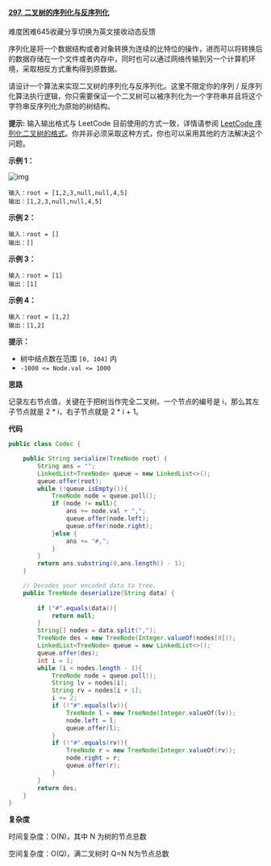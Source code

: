 #### [297. 二叉树的序列化与反序列化](https://leetcode-cn.com/problems/serialize-and-deserialize-binary-tree/)

难度困难645收藏分享切换为英文接收动态反馈

序列化是将一个数据结构或者对象转换为连续的比特位的操作，进而可以将转换后的数据存储在一个文件或者内存中，同时也可以通过网络传输到另一个计算机环境，采取相反方式重构得到原数据。

请设计一个算法来实现二叉树的序列化与反序列化。这里不限定你的序列 / 反序列化算法执行逻辑，你只需要保证一个二叉树可以被序列化为一个字符串并且将这个字符串反序列化为原始的树结构。

**提示:** 输入输出格式与 LeetCode 目前使用的方式一致，详情请参阅 [LeetCode 序列化二叉树的格式](https://leetcode-cn.com/faq/#binary-tree)。你并非必须采取这种方式，你也可以采用其他的方法解决这个问题。

 

**示例 1：**

![img](https://assets.leetcode.com/uploads/2020/09/15/serdeser.jpg)

```
输入：root = [1,2,3,null,null,4,5]
输出：[1,2,3,null,null,4,5]
```

**示例 2：**

```
输入：root = []
输出：[]
```

**示例 3：**

```
输入：root = [1]
输出：[1]
```

**示例 4：**

```
输入：root = [1,2]
输出：[1,2]
```

 

**提示：**

- 树中结点数在范围 `[0, 104]` 内
- `-1000 <= Node.val <= 1000`

**思路**

记录左右节点值，关键在于把树当作完全二叉树。一个节点的编号是 i，那么其左子节点就是 2 * i，右子节点就是 2 * i + 1。

**代码**

```java
public class Codec {

    public String serialize(TreeNode root) {
        String ans = "";
        LinkedList<TreeNode> queue = new LinkedList<>();
        queue.offer(root);
        while (!queue.isEmpty()){
            TreeNode node = queue.poll();
            if (node != null){
                ans += node.val + ",";
                queue.offer(node.left);
                queue.offer(node.right);
            }else {
                ans += "#,";
            }
        }
        return ans.substring(0,ans.length() - 1);
    }

    // Decodes your encoded data to tree.
    public TreeNode deserialize(String data) {
        
        if ("#".equals(data)){
            return null;
        }
        String[] nodes = data.split(",");
        TreeNode des = new TreeNode(Integer.valueOf(nodes[0]));
        LinkedList<TreeNode> queue = new LinkedList<>();
        queue.offer(des);
        int i = 1;
        while (i < nodes.length - 1){
            TreeNode node = queue.poll();
            String lv = nodes[i];
            String rv = nodes[i + 1];
            i += 2;
            if (!"#".equals(lv)){
                TreeNode l = new TreeNode(Integer.valueOf(lv));
                node.left = l;
                queue.offer(l);
            }
            if (!"#".equals(rv)){
                TreeNode r = new TreeNode(Integer.valueOf(rv));
                node.right = r;
                queue.offer(r);
            }
        }
        return des;
    }
}
```

**复杂度**

时间复杂度：O(N)，其中 N 为树的节点总数

空间复杂度：O(Q)，满二叉树时 Q=N N为节点总数